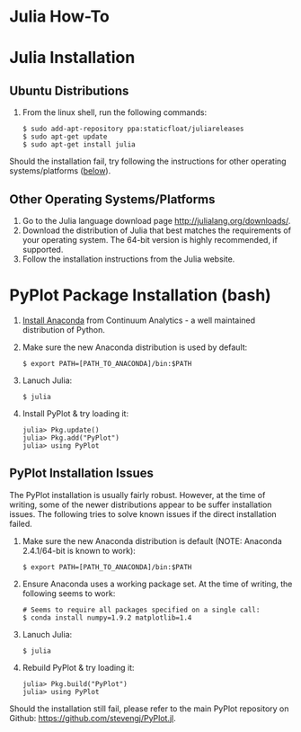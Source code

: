 # Julia How-To

<a name="Installation"></a>
# Julia Installation

## Ubuntu Distributions

 1. From the linux shell, run the following commands:

		$ sudo add-apt-repository ppa:staticfloat/juliareleases
		$ sudo apt-get update
		$ sudo apt-get install julia

Should the installation fail, try following the instructions for other operating systems/platforms ([below](#InstallationDefault)).

<a name="InstallationDefault"></a>
## Other Operating Systems/Platforms

 1. Go to the Julia language download page <http://julialang.org/downloads/>.
 1. Download the distribution of Julia that best matches the requirements of your operating system.  The 64-bit version is highly recommended, if supported.
 1. Follow the installation instructions from the Julia website.

<a name="PyPlot"></a>
# PyPlot Package Installation (bash)

 1. [Install Anaconda](../conda/conda_install.md#Py27Installation) from Continuum Analytics - a well maintained distribution of Python.

 1. Make sure the new Anaconda distribution is used by default:

		$ export PATH=[PATH_TO_ANACONDA]/bin:$PATH

 1. Lanuch Julia:

		$ julia

 1. Install PyPlot & try loading it:

		julia> Pkg.update()
		julia> Pkg.add("PyPlot")
		julia> using PyPlot

## PyPlot Installation Issues

The PyPlot installation is usually fairly robust.  However, at the time of writing, some of the newer distributions appear to be suffer installation issues.  The following tries to solve known issues if the direct installation failed.

 1. Make sure the new Anaconda distribution is default (NOTE: Anaconda 2.4.1/64-bit is known to work):

		$ export PATH=[PATH_TO_ANACONDA]/bin:$PATH

 1. Ensure Anaconda uses a working package set.  At the time of writing, the following seems to work:

		# Seems to require all packages specified on a single call:
		$ conda install numpy=1.9.2 matplotlib=1.4

 1. Lanuch Julia:

		$ julia

 1. Rebuild PyPlot & try loading it:

		julia> Pkg.build("PyPlot")
		julia> using PyPlot

Should the installation still fail, please refer to the main PyPlot repository on Github: <https://github.com/stevengj/PyPlot.jl>.
